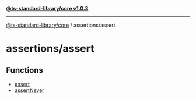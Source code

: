 [**@ts-standard-library/core v1.0.3**](../../README.md)

***

[@ts-standard-library/core](../../modules.md) / assertions/assert

# assertions/assert

## Functions

- [assert](functions/assert.md)
- [assertNever](functions/assertNever.md)
